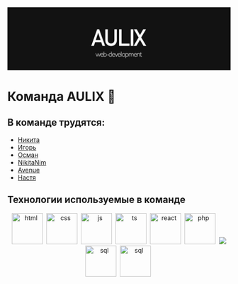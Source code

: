 
<img src='img/aulix-wd.jpg'>

# Команда AULIX 💼

## В команде трудятся:

 - [Никита](https://github.com/LAYT73)
 - [Игорь](https://github.com/Legend1796)
 - [Осман](https://github.com/k1nnyyY)
 - [NikitaNim](https://github.com/nimainikita)
 - [Avenue](https://github.com/AvenueWork)
 - [Настя](https://github.com/monresu)

## Технологии используемые в команде

<div align="center">
  <img src="https://cdn.jsdelivr.net/gh/devicons/devicon/icons/html5/html5-original.svg" title="html" width="70" height="70"/>&nbsp;
  <img src="https://cdn.jsdelivr.net/gh/devicons/devicon/icons/css3/css3-original.svg" title="css" width="70" height="70"/>&nbsp;
  <img src="https://cdn.jsdelivr.net/gh/devicons/devicon/icons/javascript/javascript-original.svg" title="js" width="70" height="70"/>&nbsp;
  <img src="https://cdn.jsdelivr.net/gh/devicons/devicon/icons/typescript/typescript-original.svg" title="ts" width="70" height="70"/>&nbsp;
  <img src="https://cdn.jsdelivr.net/gh/devicons/devicon/icons/react/react-original.svg" title="react" width="70" height="70"/>&nbsp;
  <img src="https://cdn.jsdelivr.net/gh/devicons/devicon/icons/php/php-original.svg" title="php" width="70" height="70"/>&nbsp;
  <img src="https://cdn.jsdelivr.net/gh/devicons/devicon/icons/laravel/laravel-plain-wordmark.svg" width='70' />
  <img src="https://cdn.jsdelivr.net/gh/devicons/devicon/icons/mysql/mysql-original.svg" title="sql" width="70" height="70"/>&nbsp;
  <img src="https://cdn.jsdelivr.net/gh/devicons/devicon/icons/git/git-original.svg" title="sql" width="70" height="70"/>&nbsp;

</div>
